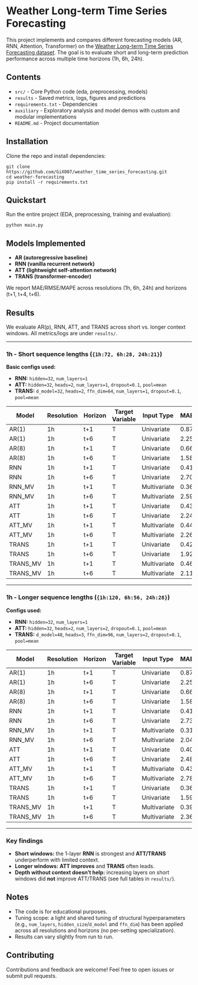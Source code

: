 # Weather Long-term Time Series Forecasting

This project implements and compares different forecasting models (AR, RNN, Attention, Transformer) on the 
[Weather Long-term Time Series Forecasting dataset](https://www.kaggle.com/datasets/alistairking/weather-long-term-time-series-forecasting).
The goal is to evaluate short and long-term prediction performance across multiple time horizons (1h, 6h, 24h).

## Contents

- `src/` - Core Python code (eda, preprocessing, models)
- `results` - Saved metrics, logs, figures and predictions
- `requirements.txt` - Dependencies
- `auxiliary` - Exploratory analysis and model demos with custom and modular implementations
- `README.md` - Project documentation

## Installation

Clone the repo and install dependencies:

```
git clone https://github.com/GiX007/weather_time_series_forecasting.git
cd weather-forecasting
pip install -r requirements.txt
```

## Quickstart

Run the entire project (EDA, preprocessing, training and evaluation):

```
python main.py
```

## Models Implemented

- **AR (autoregressive baseline)**
- **RNN (vanilla recurrent network)**
- **ATT (lightweight self-attention network)**
- **TRANS (transformer-encoder)**

We report MAE/RMSE/MAPE across resolutions (1h, 6h, 24h) and horizons (t+1, t+4, t+6).

## Results

We evaluate AR(p), RNN, ATT, and TRANS across short vs. longer context windows. All metrics/logs are under `results/`.

---
### 1h - Short sequence lengths (`{1h:72, 6h:28, 24h:21}`) 

**Basic configs used:** 
- **RNN:** `hidden=32`, `num_layers=1` 
- **ATT:** `hidden=32`, `heads=2`, `num_layers=1`, `dropout=0.1`, `pool=mean`
- **TRANS:** `d_model=32`, `heads=2`, `ffn_dim=64`, `num_layers=1`, `dropout=0.1`, `pool=mean`

| Model    | Resolution   | Horizon   | Target Variable   | Input Type   |  MAE | RMSE | MAPE (%) |   Fit Time |   # Params |
|----------|--------------|-----------|-------------------|--------------|------|------|----------|------------|------------|
| AR(1)    | 1h           | t+1       | T                 | Univariate   | 0.87 | 1.28 |   145.78 |     0.0030 |          2 |
| AR(1)    | 1h           | t+6       | T                 | Univariate   | 2.25 | 3.05 |   311.78 |     0.0030 |          2 |
| AR(8)    | 1h           | t+1       | T                 | Univariate   | 0.66 | 0.96 |   122.74 |     0.0050 |          9 |
| AR(8)    | 1h           | t+6       | T                 | Univariate   | 1.58 | 2.07 |   307.90 |     0.0050 |          9 |
| RNN      | 1h           | t+1       | T                 | Univariate   | 0.41 | 0.53 |    82.72 |   197.7429 |       1153 |
| RNN      | 1h           | t+6       | T                 | Univariate   | 2.70 | 3.13 |   715.44 |   197.7429 |       1153 |
| RNN_MV   | 1h           | t+1       | T                 | Multivariate | 0.36 | 0.47 |    71.00 |   306.0387 |       1217 |
| RNN_MV   | 1h           | t+6       | T                 | Multivariate | 2.59 | 3.20 |   614.57 |   306.0387 |       1217 |
| ATT      | 1h           | t+1       | T                 | Univariate   | 0.43 | 0.56 |    92.28 |   281.0838 |      10945 |
| ATT      | 1h           | t+6       | T                 | Univariate   | 2.24 | 2.63 |   572.59 |   281.0838 |      10945 |
| ATT_MV   | 1h           | t+1       | T                 | Multivariate | 0.44 | 0.55 |    97.81 |   142.6808 |      11009 |
| ATT_MV   | 1h           | t+6       | T                 | Multivariate | 2.26 | 2.75 |   457.99 |   142.6808 |      11009 |
| TRANS    | 1h           | t+1       | T                 | Univariate   | 0.42 | 0.56 |    82.25 |   250.8536 |       8641 |
| TRANS    | 1h           | t+6       | T                 | Univariate   | 1.92 | 2.37 |   458.63 |   250.8536 |       8641 |
| TRANS_MV | 1h           | t+1       | T                 | Multivariate | 0.46 | 0.58 |   104.68 |   202.7085 |       8705 |
| TRANS_MV | 1h           | t+6       | T                 | Multivariate | 2.11 | 2.54 |   458.05 |   202.7085 |       8705 |

---
### 1h - Longer sequence lengths (`{1h:120, 6h:56, 24h:28}`)

**Configs used:** 
- **RNN:** `hidden=32`, `num_layers=1` 
- **ATT:** `hidden=32`, `heads=2`, `num_layers=2`, `dropout=0.1`, `pool=mean` 
- **TRANS:** `d_model=48`, `heads=3`, `ffn_dim=96`, `num_layers=2`, `dropout=0.1`, `pool=mean`

| Model    | Resolution   | Horizon   | Target Variable   | Input Type   |  MAE | RMSE | MAPE (%) |   Fit Time |   # Params |
|----------|--------------|-----------|-------------------|--------------|------|------|----------|------------|------------|
| AR(1)    | 1h           | t+1       | T                 | Univariate   | 0.87 | 1.28 |   145.78 |     0.0031 |          2 |
| AR(1)    | 1h           | t+6       | T                 | Univariate   | 2.25 | 3.05 |   311.78 |     0.0031 |          2 |
| AR(8)    | 1h           | t+1       | T                 | Univariate   | 0.66 | 0.96 |   122.74 |     0.0058 |          9 |
| AR(8)    | 1h           | t+6       | T                 | Univariate   | 1.58 | 2.07 |   307.90 |     0.0058 |          9 |
| RNN      | 1h           | t+1       | T                 | Univariate   | 0.41 | 0.53 |    83.09 |   225.6078 |       1153 |
| RNN      | 1h           | t+6       | T                 | Univariate   | 2.73 | 3.17 |   706.32 |   225.6078 |       1153 |
| RNN_MV   | 1h           | t+1       | T                 | Multivariate | 0.31 | 0.42 |    39.73 |   238.5690 |       1217 |
| RNN_MV   | 1h           | t+6       | T                 | Multivariate | 2.04 | 2.70 |   324.10 |   238.5690 |       1217 |
| ATT      | 1h           | t+1       | T                 | Univariate   | 0.40 | 0.54 |    76.05 |   667.3014 |      21025 |
| ATT      | 1h           | t+6       | T                 | Univariate   | 2.48 | 3.20 |   463.14 |   667.3014 |      21025 |
| ATT_MV   | 1h           | t+1       | T                 | Multivariate | 0.43 | 0.57 |    88.93 |   246.8591 |      21089 |
| ATT_MV   | 1h           | t+6       | T                 | Multivariate | 2.78 | 3.59 |   532.47 |   246.8591 |      21089 |
| TRANS    | 1h           | t+1       | T                 | Univariate   | 0.36 | 0.50 |    48.87 |   933.6536 |      38065 |
| TRANS    | 1h           | t+6       | T                 | Univariate   | 1.59 | 2.10 |   245.95 |   933.6536 |      38065 |
| TRANS_MV | 1h           | t+1       | T                 | Multivariate | 0.39 | 0.53 |    84.55 |   585.6651 |      38161 |
| TRANS_MV | 1h           | t+6       | T                 | Multivariate | 2.36 | 3.22 |   444.91 |   585.6651 |      38161 |

---
### Key findings
- **Short windows:** the 1-layer **RNN** is strongest and **ATT/TRANS** underperform with limited context.
- **Longer windows:** **ATT improves** and **TRANS** often leads.
- **Depth without context doesn’t help:** increasing layers on short windows did **not** improve ATT/TRANS (see full tables in `results/`).

## Notes

- The code is for educational purposes.
- Tuning scope: a light and shared tuning of structural hyperparameters (e.g., `num_layers`, `hidden_size`/`d_model` and `ffn_dim`) has been applied across all resolutions and horizons (no per-setting specialization).
- Results can vary slightly from run to run.

## Contributing

Contributions and feedback are welcome! Feel free to open issues or submit pull requests.
